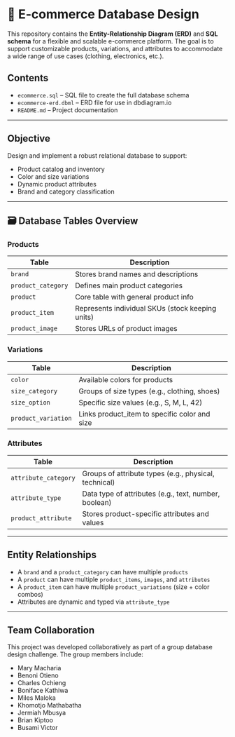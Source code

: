 # 🛒 E-commerce Database Design

This repository contains the **Entity-Relationship Diagram (ERD)** and **SQL schema** for a flexible and scalable e-commerce platform. The goal is to support customizable products, variations, and attributes to accommodate a wide range of use cases (clothing, electronics, etc.).

##  Contents

- `ecommerce.sql` – SQL file to create the full database schema
- `ecommerce-erd.dbml` – ERD file for use in dbdiagram.io
- `README.md` – Project documentation

---

##  Objective

Design and implement a robust relational database to support:
- Product catalog and inventory
- Color and size variations
- Dynamic product attributes
- Brand and category classification

---

## 🗃 Database Tables Overview

###  Products

| Table | Description |
|-------|-------------|
| `brand` | Stores brand names and descriptions |
| `product_category` | Defines main product categories |
| `product` | Core table with general product info |
| `product_item` | Represents individual SKUs (stock keeping units) |
| `product_image` | Stores URLs of product images |

###  Variations

| Table | Description |
|-------|-------------|
| `color` | Available colors for products |
| `size_category` | Groups of size types (e.g., clothing, shoes) |
| `size_option` | Specific size values (e.g., S, M, L, 42) |
| `product_variation` | Links product_item to specific color and size |

###  Attributes

| Table | Description |
|-------|-------------|
| `attribute_category` | Groups of attribute types (e.g., physical, technical) |
| `attribute_type` | Data type of attributes (e.g., text, number, boolean) |
| `product_attribute` | Stores product-specific attributes and values |

---

##  Entity Relationships

- A `brand` and a `product_category` can have multiple `products`
- A `product` can have multiple `product_items`, `images`, and `attributes`
- A `product_item` can have multiple `product_variations` (size + color combos)
- Attributes are dynamic and typed via `attribute_type`


---
##  Team Collaboration
This project was developed collaboratively as part of a group database design challenge. 
The group members include:
  - Mary Macharia
  - Benoni Otieno
  - Charles Ochieng
  - Boniface Kathiwa
  - Miles Maloka
  - Khomotjo Mathabatha
  - Jermiah Mbusya
  - Brian Kiptoo
  - Busami Victor

